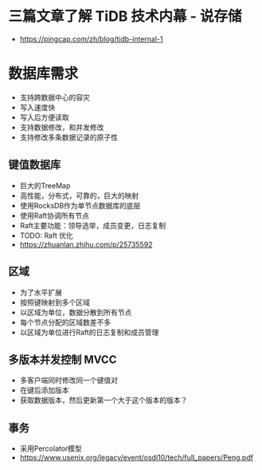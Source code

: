 # 三篇文章了解 TiDB 技术内幕 - 说存储
- https://pingcap.com/zh/blog/tidb-internal-1

# 数据库需求
- 支持跨数据中心的容灾
- 写入速度快
- 写入后方便读取
- 支持数据修改，和并发修改
- 支持修改多条数据记录的原子性

## 键值数据库
- 巨大的TreeMap
- 高性能，分布式，可靠的，巨大的映射
- 使用RocksDB作为单节点数据库的底层
- 使用Raft协调所有节点
- Raft主要功能：领导选举，成员变更，日志复制
- TODO: Raft 优化
- https://zhuanlan.zhihu.com/p/25735592

## 区域
- 为了水平扩展
- 按照键映射到多个区域
- 以区域为单位，数据分散到所有节点
- 每个节点分配的区域数差不多
- 以区域为单位进行Raft的日志复制和成员管理

## 多版本并发控制 MVCC
- 多客户端同时修改同一个键值对
- 在键后添加版本
- 获取数据版本，然后更新第一个大于这个版本的版本？

## 事务
- 采用Percolator模型
- https://www.usenix.org/legacy/event/osdi10/tech/full_papers/Peng.pdf

